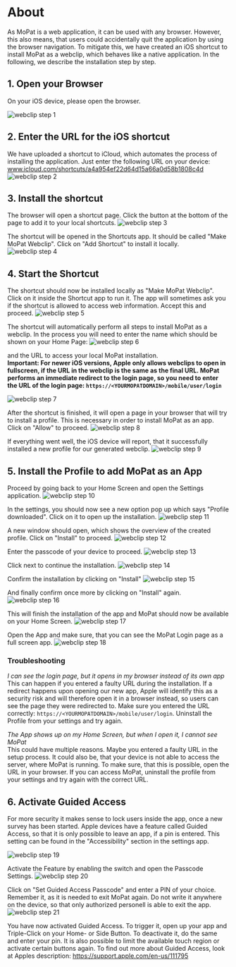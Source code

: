 # About 

As MoPat is a web application, it can be used with any browser. However, this also means, that users could accidentally 
quit the application by using the browser navigation. To mitigate this, we have created an iOS shortcut to install MoPat
as a webclip, which behaves like a native application. In the following, we describe the installation step by step.


## 1. Open your Browser
On your iOS device, please open the browser. 

![webclip step 1](./img/webclip_01.png)

## 2. Enter the URL for the iOS shortcut
We have uploaded a shortcut to iCloud, which automates the process of installing the application. 
Just enter the following URL on your device: www.icloud.com/shortcuts/a4a954ef22d64d15a66a0d58b1808c4d
![webclip step 2](./img/webclip_02.png)

## 3. Install the shortcut
The browser will open a shortcut page. Click the button at the bottom of the page to add it to your local shortcuts.
![webclip step 3](./img/webclip_03.png)

The shortcut will be opened in the Shortcuts app. It should be called "Make MoPat Webclip". Click on "Add Shortcut" to install 
it locally.
![webclip step 4](./img/webclip_04.png)

## 4. Start the Shortcut
The shortcut should now be installed locally as "Make MoPat Webclip". Click on it inside the Shortcut app to run it.
The app will sometimes ask you if the shortcut is allowed to access web information. Accept this and proceed.
![webclip step 5](./img/webclip_05.png)

The shortcut will automatically perform all steps to install MoPat as a webclip. In the process you will need to enter 
the name which should be shown on your Home Page: 
![webclip step 6](./img/webclip_06.png)

and the URL to access your local MoPat installation. 
<br/>**Important: For newer iOS versions, Apple only allows webclips to 
open in fullscreen, if the URL in the webclip is the same as the final URL. MoPat performs an immediate redirect to the
login page, so you need to enter the URL of the login page: `https://<YOURMOPATDOMAIN>/mobile/user/login`**

![webclip step 7](./img/webclip_07.png)

After the shortcut is finished, it will open a page in your browser that will try to install a profile. This is 
necessary in order to install MoPat as an app. Click on "Allow" to proceed.
![webclip step 8](./img/webclip_08.png)

If everything went well, the iOS device will report, that it successfully installed a new profile for our generated
webclip.
![webclip step 9](./img/webclip_09.png)

## 5. Install the Profile to add MoPat as an App
Proceed by going back to your Home Screen and open the Settings application.
![webclip step 10](./img/webclip_10.png)

In the settings, you should now see a new option pop up which says "Profile downloaded". Click on it to open up
the installation. 
![webclip step 11](./img/webclip_11.png)

A new window should open, which shows the overview of the created profile. Click on "Install" to
proceed.
![webclip step 12](./img/webclip_12.png)

Enter the passcode of your device to proceed.
![webclip step 13](./img/webclip_13.png)

Click next to continue the installation.
![webclip step 14](./img/webclip_14.png)

Confirm the installation by clicking on "Install"
![webclip step 15](./img/webclip_15.png)

And finally confirm once more by clicking on "Install" again.
![webclip step 16](./img/webclip_16.png)

This will finish the installation of the app and MoPat should now be available on your Home Screen.
![webclip step 17](./img/webclip_17.png)

Open the App and make sure, that you can see the MoPat Login page as a full screen app.
![webclip step 18](./img/webclip_18.png)

### Troubleshooting
*I can see the login page, but it opens in my browser instead of its own app*<br/>
This can happen if you entered a faulty URL during the installation. If a redirect happens upon opening our new app, 
Apple will identify this as a security risk and will therefore open it in a browser instead, so users can see the
page they were redirected to. Make sure you entered the URL correctly: `https://<YOURMOPATDOMAIN>/mobile/user/login`.
Uninstall the Profile from your settings and try again. 
<br/>

*The App shows up on my Home Screen, but when I open it, I cannot see MoPat*<br/>
This could have multiple reasons. Maybe you entered a faulty URL in the setup process. It could also be, that your 
device is not able to access the server, where MoPat is running. To make sure, that this is possible, open the URL
in your browser. If you can access MoPat, uninstall the profile from your settings and try again with the correct URL.

## 6. Activate Guided Access
For more security it makes sense to lock users inside the app, once a new survey has been started. Apple devices have
a feature called Guided Access, so that it is only possible to leave an app, if a pin is entered. This setting can be found
in the "Accessibility" section in the settings app.

![webclip step 19](./img/webclip_19.png)

Activate the Feature by enabling the switch and open the Passcode Settings.
![webclip step 20](./img/webclip_20.png)

Click on "Set Guided Access Passcode" and enter a PIN of your choice. Remember it, as it is needed to exit MoPat again.
Do not write it anywhere on the device, so that only authorized personell is able to exit the app.
![webclip step 21](./img/webclip_21.png)

You have now activated Guided Access. To trigger it, open up your app and Triple-Click on your Home- or Side Button. 
To deactivate it, do the same and enter your pin. It is also possible to limit the available touch region or activate certain buttons again. 
To find out more about Guided Access, look at Apples description: https://support.apple.com/en-us/111795









